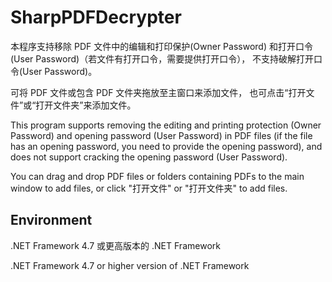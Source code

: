 # SharpPDFDecrypter

本程序支持移除 PDF 文件中的编辑和打印保护(Owner Password)
和打开口令(User Password)（若文件有打开口令，需要提供打开口令），
不支持破解打开口令(User Password)。

可将 PDF 文件或包含 PDF 文件夹拖放至主窗口来添加文件，
也可点击“打开文件”或“打开文件夹”来添加文件。


This program supports removing the editing and printing protection (Owner Password) 
and opening password (User Password) in PDF files (if the file has an opening password, 
you need to provide the opening password), 
and does not support cracking the opening password (User Password).

You can drag and drop PDF files or folders containing PDFs to the main window 
to add files, or click "打开文件" or "打开文件夹" to add files.

## Environment

.NET Framework 4.7 或更高版本的 .NET Framework

.NET Framework 4.7 or higher version of .NET Framework